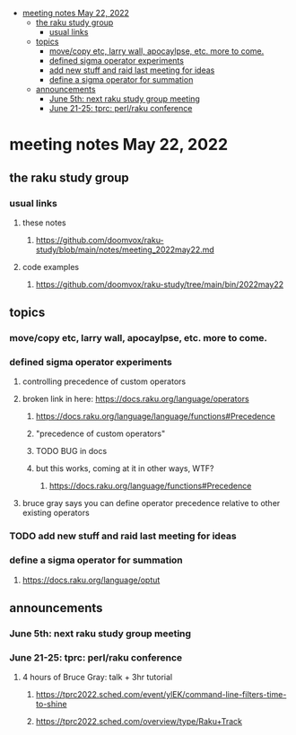 - [meeting notes May 22, 2022](#orga4694db)
  - [the raku study group](#org782f88b)
    - [usual links](#orgb1fc578)
  - [topics](#orgebabcb7)
    - [move/copy etc, larry wall, apocaylpse, etc.  more to come.](#org3724d87)
    - [defined sigma operator experiments](#org536b7f1)
    - [add new stuff and raid last meeting for ideas](#org726edb9)
    - [define a sigma operator for summation](#org4db6fa9)
  - [announcements](#org9755c96)
    - [June 5th: next raku study group meeting](#org64f1973)
    - [June 21-25: tprc: perl/raku conference](#orgdb99d34)


<a id="orga4694db"></a>

# meeting notes May 22, 2022


<a id="org782f88b"></a>

## the raku study group


<a id="orgb1fc578"></a>

### usual links

1.  these notes

    1.  <https://github.com/doomvox/raku-study/blob/main/notes/meeting_2022may22.md>

2.  code examples

    1.  <https://github.com/doomvox/raku-study/tree/main/bin/2022may22>


<a id="orgebabcb7"></a>

## topics


<a id="org3724d87"></a>

### move/copy etc, larry wall, apocaylpse, etc.  more to come.


<a id="org536b7f1"></a>

### defined sigma operator experiments

1.  controlling precedence of custom operators

2.  broken link in here: <https://docs.raku.org/language/operators>

    1.  <https://docs.raku.org/language/language/functions#Precedence>
    
    2.  "precedence of custom operators"
    
    3.  TODO BUG in docs
    
    4.  but this works, coming at it in other ways, WTF?
    
        1.  <https://docs.raku.org/language/functions#Precedence>

3.  bruce gray says you can define operator precedence relative to other existing operators


<a id="org726edb9"></a>

### TODO add new stuff and raid last meeting for ideas


<a id="org4db6fa9"></a>

### define a sigma operator for summation

1.  <https://docs.raku.org/language/optut>


<a id="org9755c96"></a>

## announcements


<a id="org64f1973"></a>

### June 5th: next raku study group meeting


<a id="orgdb99d34"></a>

### June 21-25: tprc: perl/raku conference

1.  4 hours of Bruce Gray: talk + 3hr tutorial

    1.  <https://tprc2022.sched.com/event/ylEK/command-line-filters-time-to-shine>
    
    2.  <https://tprc2022.sched.com/overview/type/Raku+Track>
